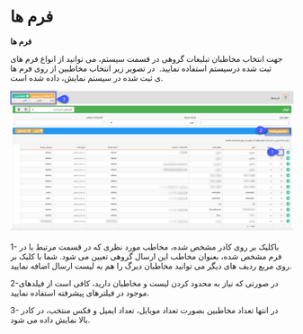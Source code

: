 # فرم ها

**فرم ها**

جهت انتخاب مخاطبان تبلیغات گروهی در قسمت سیستم، می توانید از انواع فرم های ثبت شده درسیستم استفاده نمایید.  در تصویر زیر انتخاب مخاطبین از روی فرم ها ی ثبت شده در سیستم نمایش، داده شده است.

![](advertising-selecting-audience-system-forums.png)

1- باکلیک بر روی کادر مشخص شده، مخاطب مورد نظری که در قسمت مرتبط با در فرم مشخص شده، بعنوان مخاطب این ارسال گروهی تعیین می شود. شما با کلیک بر روی مربع ردیف های دیگر می توانید مخاطبان دیرگ را هم به لیست ارسال اضافه نمایید.

2-در صورتی که نیاز به محدود کردن لیست و مخاطبان دارید، کافی است از فیلدهای موجود در فیلترهای پیشرفته استفاده نمایید.

3- در انتها تعداد مخاطبین بصورت تعداد موبایل، تعداد ایمیل و فکس منتخب، در کادر بالا نمایش داده می شود.